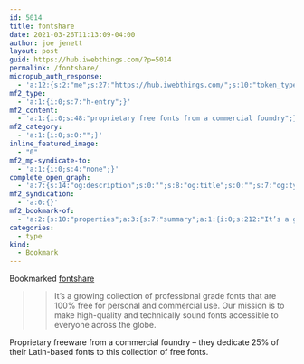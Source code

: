 ```yaml
---
id: 5014
title: fontshare
date: 2021-03-26T11:13:09-04:00
author: joe jenett
layout: post
guid: https://hub.iwebthings.com/?p=5014
permalink: /fontshare/
micropub_auth_response:
  - 'a:12:{s:2:"me";s:27:"https://hub.iwebthings.com/";s:10:"token_type";s:6:"Bearer";s:4:"uuid";s:36:"409bd254-7804-4471-a3f6-04013030cfe8";s:5:"scope";s:20:"create delete update";s:9:"issued_by";s:54:"https://hub.iwebthings.com/wp-json/indieauth/1.0/token";s:9:"client_id";s:20:"https://omnibear.com";s:11:"client_name";s:8:"Omnibear";s:11:"client_icon";s:29:"https://omnibear.com/logo.svg";s:9:"issued_at";i:1616770966;s:4:"user";i:1;s:13:"last_accessed";i:1616771165;s:7:"last_ip";s:14:"76.112.130.179";}'
mf2_type:
  - 'a:1:{i:0;s:7:"h-entry";}'
mf2_content:
  - 'a:1:{i:0;s:48:"proprietary free fonts from a commercial foundry";}'
mf2_category:
  - 'a:1:{i:0;s:0:"";}'
inline_featured_image:
  - "0"
mf2_mp-syndicate-to:
  - 'a:1:{i:0;s:4:"none";}'
complete_open_graph:
  - 'a:7:{s:14:"og:description";s:0:"";s:8:"og:title";s:0:"";s:7:"og:type";s:0:"";s:12:"twitter:card";s:7:"summary";s:15:"twitter:creator";s:0:"";s:19:"twitter:description";s:0:"";s:8:"og:image";s:0:"";}'
mf2_syndication:
  - 'a:0:{}'
mf2_bookmark-of:
  - 'a:2:{s:10:"properties";a:3:{s:7:"summary";a:1:{i:0;s:212:"It’s a growing collection of professional grade fonts that are 100% free for personal and commercial use. Our mission is to make high-quality and technically sound fonts accessible to everyone across the globe.";}s:4:"name";a:1:{i:0;s:9:"fontshare";}s:3:"url";a:1:{i:0;s:26:"https://www.fontshare.com/";}}s:4:"type";s:4:"cite";}'
categories:
  - type
kind:
  - Bookmark
---
```

Bookmarked [fontshare](https://www.fontshare.com/)<!-- excerpt-end --> 
> 
> > It’s a growing collection of professional grade fonts that are 100% free for personal and commercial use. Our mission is to make high-quality and technically sound fonts accessible to everyone across the globe.

Proprietary freeware from a commercial foundry – they dedicate 25% of their Latin-based fonts to this collection of free fonts.